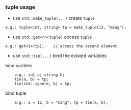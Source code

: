 ### tuple usage
* use `std::make_tuple(...)` create `tuple`
```
e.g.: tuple<int, string> tp = make_tuple(12, "ming");
```
* use `std::get<n>(tuple)` access `tuple`
```
e.g.: get<1>(tp);    // access the second element
```
* use `std::tie(...)` bind the existed variables

bind varibles
```
    e.g.: int a; string b;   
    tie(a, b) = tp;  
    tie(std::ignore, b) = tp;  
```
bind tuple
```
    e.g.: a = 12, b = "ming"; tp = tie(a, b);  
```
